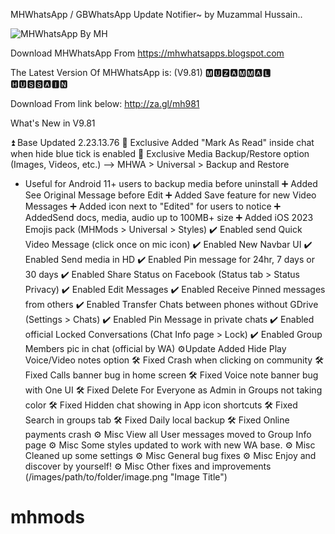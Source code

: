 MHWhatsApp / GBWhatsApp Update Notifier~
by Muzammal Hussain..

![MHWhatsApp By MH](https://github.com/MuzammalG/mhmods/assets/111923729/5b873337-2a19-4d40-bfcd-84a72e2348ee)


Download MHWhatsApp From
https://mhwhatsapps.blogspot.com

The Latest Version Of MHWhatsApp is: (V9.81)
🅼🆄🆉🅰🅼🅼🅰🅻 🅷🆄🆂🆂🅰🅸🅽

Download From link below:
http://za.gl/mh981

What's New in V9.81

⏫ Base Updated 2.23.13.76
📌 Exclusive Added "Mark As Read" inside chat when hide blue tick is enabled
📌 Exclusive Media Backup/Restore option (Images, Videos, etc.)
—> MHWA > Universal > Backup and Restore
- Useful for Android 11+ users to backup media before uninstall
➕ Added See Original Message before Edit
➕ Added Save feature for new Video Messages
➕ Added icon next to "Edited" for users to notice
➕ AddedSend docs, media, audio up to 100MB+ size
➕ Added iOS 2023 Emojis pack (MHMods > Universal > Styles)
✔️ Enabled send Quick Video Message (click once on mic icon)
✔️ Enabled New Navbar UI
✔️ Enabled Send media in HD
✔️ Enabled Pin message for 24hr, 7 days or 30 days
✔️ Enabled Share Status on Facebook (Status tab > Status Privacy)
✔️ Enabled Edit Messages
✔️ Enabled Receive Pinned messages from others
✔️ Enabled Transfer Chats between phones without GDrive (Settings > Chats)
✔️ Enabled Pin Message in private chats
✔️ Enabled official Locked Conversations (Chat Info page > Lock)
✔️ Enabled Group Members pic in chat (official by WA)
⚙️Update Added Hide Play Voice/Video notes option
🛠 Fixed Crash when clicking on community
🛠 Fixed Calls banner bug in home screen
🛠 Fixed Voice note banner bug with One UI
🛠 Fixed Delete For Everyone as Admin in Groups not taking color
🛠 Fixed Hidden chat showing in App icon shortcuts
🛠 Fixed Search in groups tab
🛠 Fixed Daily local backup
🛠 Fixed Online payments crash
⚙️ Misc View all User messages moved to Group Info page
⚙️ Misc Some styles updated to work with new WA base.
⚙️ Misc Cleaned up some settings
⚙️ Misc General bug fixes
⚙️ Misc Enjoy and discover by yourself!
⚙️ Misc Other fixes and improvements
(/images/path/to/folder/image.png "Image Title")
# mhmods
